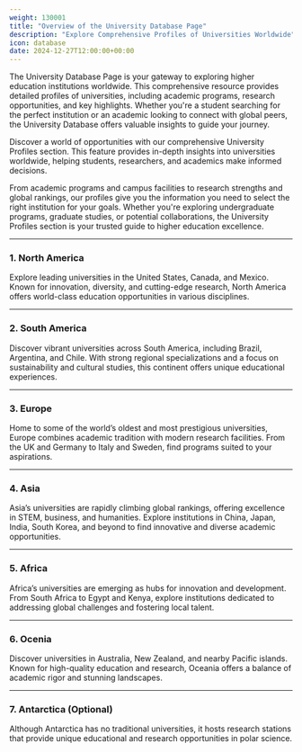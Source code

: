 ```yaml
---
weight: 130001
title: "Overview of the University Database Page"
description: "Explore Comprehensive Profiles of Universities Worldwide"
icon: database
date: 2024-12-27T12:00:00+00:00
---
```


The University Database Page is your gateway to exploring higher education institutions worldwide. This comprehensive resource provides detailed profiles of universities, including academic programs, research opportunities, and key highlights. Whether you're a student searching for the perfect institution or an academic looking to connect with global peers, the University Database offers valuable insights to guide your journey.

Discover a world of opportunities with our comprehensive University Profiles section. This feature provides in-depth insights into universities worldwide, helping students, researchers, and academics make informed decisions.

From academic programs and campus facilities to research strengths and global rankings, our profiles give you the information you need to select the right institution for your goals. Whether you're exploring undergraduate programs, graduate studies, or potential collaborations, the University Profiles section is your trusted guide to higher education excellence.

---

### 1. **North America**

Explore leading universities in the United States, Canada, and Mexico. Known for innovation, diversity, and cutting-edge research, North America offers world-class education opportunities in various disciplines.

---

### 2. **South America**

Discover vibrant universities across South America, including Brazil, Argentina, and Chile. With strong regional specializations and a focus on sustainability and cultural studies, this continent offers unique educational experiences.

---

### 3. **Europe**

Home to some of the world’s oldest and most prestigious universities, Europe combines academic tradition with modern research facilities. From the UK and Germany to Italy and Sweden, find programs suited to your aspirations.

---

### 4. **Asia**

Asia’s universities are rapidly climbing global rankings, offering excellence in STEM, business, and humanities. Explore institutions in China, Japan, India, South Korea, and beyond to find innovative and diverse academic opportunities.

---

### 5. **Africa**

Africa’s universities are emerging as hubs for innovation and development. From South Africa to Egypt and Kenya, explore institutions dedicated to addressing global challenges and fostering local talent.

---

### 6. **Ocenia**

Discover universities in Australia, New Zealand, and nearby Pacific islands. Known for high-quality education and research, Oceania offers a balance of academic rigor and stunning landscapes.

---

### 7. **Antarctica (Optional)**

Although Antarctica has no traditional universities, it hosts research stations that provide unique educational and research opportunities in polar science.